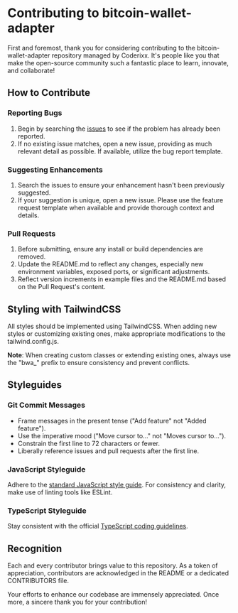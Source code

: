 # Contributing to bitcoin-wallet-adapter

First and foremost, thank you for considering contributing to the bitcoin-wallet-adapter repository managed by Coderixx. It's people like you that make the open-source community such a fantastic place to learn, innovate, and collaborate!

## How to Contribute

### Reporting Bugs

1. Begin by searching the [issues](https://github.com/coderixxinfotech/bitcoin-wallet-adapter/issues) to see if the problem has already been reported.
2. If no existing issue matches, open a new issue, providing as much relevant detail as possible. If available, utilize the bug report template.

### Suggesting Enhancements

1. Search the issues to ensure your enhancement hasn't been previously suggested.
2. If your suggestion is unique, open a new issue. Please use the feature request template when available and provide thorough context and details.

### Pull Requests

1. Before submitting, ensure any install or build dependencies are removed.
2. Update the README.md to reflect any changes, especially new environment variables, exposed ports, or significant adjustments.
3. Reflect version increments in example files and the README.md based on the Pull Request's content.

## Styling with TailwindCSS

All styles should be implemented using TailwindCSS. When adding new styles or customizing existing ones, make appropriate modifications to the tailwind.config.js.

**Note**: When creating custom classes or extending existing ones, always use the "bwa\_" prefix to ensure consistency and prevent conflicts.

## Styleguides

### Git Commit Messages

- Frame messages in the present tense ("Add feature" not "Added feature").
- Use the imperative mood ("Move cursor to..." not "Moves cursor to...").
- Constrain the first line to 72 characters or fewer.
- Liberally reference issues and pull requests after the first line.

### JavaScript Styleguide

Adhere to the [standard JavaScript style guide](https://standardjs.com/). For consistency and clarity, make use of linting tools like ESLint.

### TypeScript Styleguide

Stay consistent with the official [TypeScript coding guidelines](https://github.com/Microsoft/TypeScript/wiki/Coding-guidelines).

## Recognition

Each and every contributor brings value to this repository. As a token of appreciation, contributors are acknowledged in the README or a dedicated CONTRIBUTORS file.

Your efforts to enhance our codebase are immensely appreciated. Once more, a sincere thank you for your contribution!

